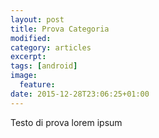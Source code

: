 ```yaml
---
layout: post
title: Prova Categoria
modified:
category: articles
excerpt:
tags: [android]
image:
  feature:
date: 2015-12-28T23:06:25+01:00
---
```


Testo di prova lorem ipsum